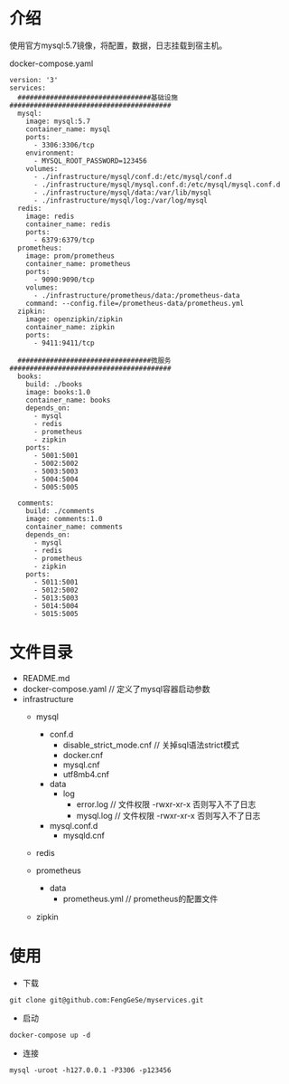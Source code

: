 # 介绍
使用官方mysql:5.7镜像，将配置，数据，日志挂载到宿主机。

docker-compose.yaml
```
version: '3'
services:
  #################################基础设施########################################
  mysql:
    image: mysql:5.7
    container_name: mysql
    ports:
      - 3306:3306/tcp
    environment:
      - MYSQL_ROOT_PASSWORD=123456
    volumes:
      - ./infrastructure/mysql/conf.d:/etc/mysql/conf.d
      - ./infrastructure/mysql/mysql.conf.d:/etc/mysql/mysql.conf.d
      - ./infrastructure/mysql/data:/var/lib/mysql
      - ./infrastructure/mysql/log:/var/log/mysql
  redis:
    image: redis
    container_name: redis
    ports:
      - 6379:6379/tcp
  prometheus:
    image: prom/prometheus
    container_name: prometheus
    ports:
      - 9090:9090/tcp
    volumes:
      - ./infrastructure/prometheus/data:/prometheus-data
    command: --config.file=/prometheus-data/prometheus.yml
  zipkin:
    image: openzipkin/zipkin
    container_name: zipkin
    ports:
      - 9411:9411/tcp

  #################################微服务########################################
  books:
    build: ./books
    image: books:1.0
    container_name: books
    depends_on:
      - mysql
      - redis
      - prometheus
      - zipkin
    ports:
      - 5001:5001
      - 5002:5002
      - 5003:5003
      - 5004:5004
      - 5005:5005

  comments:
    build: ./comments
    image: comments:1.0
    container_name: comments
    depends_on:
      - mysql
      - redis
      - prometheus
      - zipkin
    ports:
      - 5011:5001
      - 5012:5002
      - 5013:5003
      - 5014:5004
      - 5015:5005

```
# 文件目录
* README.md 
* docker-compose.yaml   // 定义了mysql容器启动参数
* infrastructure
    * mysql
        * conf.d   
            * disable_strict_mode.cnf   // 关掉sql语法strict模式
            * docker.cnf
            * mysql.cnf
            * utf8mb4.cnf   
        * data   
            * log    
                * error.log      // 文件权限 -rwxr-xr-x  否则写入不了日志
                * mysql.log      // 文件权限 -rwxr-xr-x  否则写入不了日志
        * mysql.conf.d   
            * mysqld.cnf

    * redis
    
    * prometheus
        * data
            * prometheus.yml    //  prometheus的配置文件
    
    * zipkin
         
# 使用
* 下载
```
git clone git@github.com:FengGeSe/myservices.git
```
* 启动
```
docker-compose up -d
```
* 连接
```
mysql -uroot -h127.0.0.1 -P3306 -p123456
```
